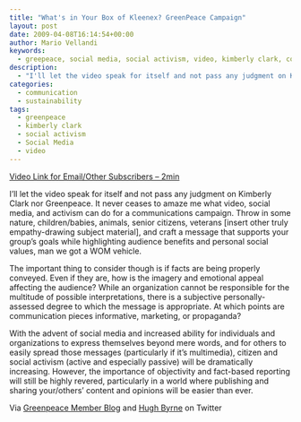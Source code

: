 ```yaml
---
title: "What's in Your Box of Kleenex? GreenPeace Campaign"
layout: post
date: 2009-04-08T16:14:54+00:00
author: Mario Vellandi
keywords:
  - greepeace, social media, social activism, video, kimberly clark, communications, sustainability
description:
  - "I'll let the video speak for itself and not pass any judgment on Kimberly Clark nor Greenpeace. It never ceases to amaze me what video, social media, and activism can do for a communications campaign."
categories:
  - communication
  - sustainability
tags:
  - greenpeace
  - kimberly clark
  - social activism
  - Social Media
  - video
---
```

[Video Link for Email/Other Subscribers &#8211; 2min](http://www.youtube.com/watch?v=NWtzZzqylhI)

I&#8217;ll let the video speak for itself and not pass any judgment on Kimberly Clark nor Greenpeace. It never ceases to amaze me what video, social media, and activism can do for a communications campaign. Throw in some nature, children/babies, animals, senior citizens, veterans [insert other truly empathy-drawing subject material], and craft a message that supports your group&#8217;s goals while highlighting audience benefits and personal social values, man we got a WOM vehicle.

The important thing to consider though is if facts are being properly conveyed. Even if they are, how is the imagery and emotional appeal affecting the audience? While an organization cannot be responsible for the multitude of possible interpretations, there is a subjective personally-assessed degree to which the message is appropriate. At which points are communication pieces informative, marketing, or propaganda?

With the advent of social media and increased ability for individuals and organizations to express themselves beyond mere words, and for others to easily spread those messages (particularly if it&#8217;s multimedia), citizen and social activism (active and especially passive) will be dramatically increasing. However, the importance of objectivity and fact-based reporting will still be highly revered, particularly in a world where publishing and sharing your/others&#8217; content and opinions will be easier than ever.

Via <a rel="nofollow" href="http://members.greenpeace.org/blog/greenpeaceusa_blog/2009/04/08/what_s_in_your_box_of_kleenex">Greenpeace Member Blog</a> and <a rel="nofollow" href="http://www.twitter.com/greenbiztweets">Hugh Byrne</a> on Twitter
